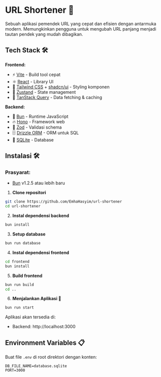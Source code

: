 # URL Shortener 🔗

Sebuah aplikasi pemendek URL yang cepat dan efisien dengan antarmuka modern. Memungkinkan pengguna untuk mengubah URL panjang menjadi tautan pendek yang mudah dibagikan.

## Tech Stack 🛠️

**Frontend:**
- ⚡ [Vite](https://vitejs.dev/) - Build tool cepat
- ⚛️ [React](https://react.dev/) - Library UI
- 🎨 [Tailwind CSS](https://tailwindcss.com/) + [shadcn/ui](https://ui.shadcn.com/) - Styling komponen
- 🧩 [Zustand](https://zustand-demo.pmnd.rs/) - State management
- 🔄 [TanStack Query](https://tanstack.com/query/latest) - Data fetching & caching

**Backend:**
- 🚀 [Bun](https://bun.sh/) - Runtime JavaScript
- 🔥 [Hono](https://hono.dev/) - Framework web
- 📐 [Zod](https://zod.dev/) - Validasi schema
- 🗄️ [Drizzle ORM](https://orm.drizzle.team/) - ORM untuk SQL
- 💾 [SQLite](https://www.sqlite.org/index.html) - Database

## Instalasi 🛠️

### Prasyarat:
- [Bun](https://bun.sh/) v1.2.5 atau lebih baru

1. **Clone repositori**
```bash
git clone https://github.com/EmhaHasyim/url-shortener
cd url-shortener
```

2. **Instal dependensi backend**
```bash
bun install
```

3. **Setup database**
```bash
bun run database
```

4. **Instal dependensi frontend**
```bash
cd frontend
bun install
```

5. **Build frontend**
```bash
bun run build
cd ..
```

6. **Menjalankan Aplikasi 🚀**
```bash
bun run start
```

Aplikasi akan tersedia di:
- Backend: http://localhost:3000

## Environment Variables 📋

Buat file `.env` di root direktori dengan konten:
```env
DB_FILE_NAME=database.sqlite
PORT=3000
```
